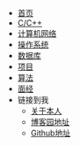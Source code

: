 
<!-- _navbar.md -->

* [首页]()
* [C/C++](./blog/c++/_sidebar.md)
* [计算机网络](./blog/network/_sidebar.md)
* [操作系统](./blog/os/os.md)
* [数据库](./blog/database/_sidebar.md)
* [项目](./blog/project/_sidebar.md)
* [算法](./blog/leetcode/_sidebar.md)
* [面经](./blog/interview/_sidebar.md)
* 链接到我  
  * [关于本人]() 
  * [博客园地址](https://www.cnblogs.com/SocialistYouth/)
  * [Github地址](https://github.com/Cris-Cui/)
